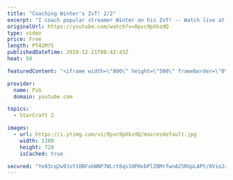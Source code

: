 ```yaml
---
title: "Coaching Winter's ZvT! 2/2"
excerpt: "I coach popular streamer Winter on his ZvT! -- Watch live at https://www.twitch.tv/x5_pig"
originalUrl: https://youtube.com/watch?v=0pvc9pXkzdQ
type: video
price: Free
length: PT42M7S
publishedDateTime: 2018-12-21T08:42:45Z
heat: 50

featuredContent: "<iframe width=\"800\" height=\"500\" frameborder=\"0\" src=\"https://www.youtube.com/embed/0pvc9pXkzdQ\" allow=\"accelerometer; autoplay; encrypted-media; gyroscope; picture-in-picture\" allowfullscreen></iframe>"

provider:
  name: PiG
  domain: youtube.com

topics:
  - StarCraft 2

images:
  - url: https://i.ytimg.com/vi/0pvc9pXkzdQ/maxresdefault.jpg
    width: 1280
    height: 720
    isCached: true

secured: "Ye83cq2w9JoY1OBFxkWNP7WLrt8qs1HPHxbPlZ8MrfwnA25RGpLAPt/9Vio2zq3yEN7YzF8rLJWo0hzrQDRRyNzDLUxPXI+v1PQQ0r8naoFKEJ+aqylvZ4mclZQSH8fxPiR7WsB/WqjEjQmAiMEiRewWA2c8lijy9uuYMmBhO/P4pFWugfFXGK4l9PR0iX11Wm8Ze7syUccQeYevnPJhkt2mhkiZA/+5wv6wzURtqJY9oPBV1+lhE3b39fX9dFiUX3c4J3qLyjfzF73E8RvZvHhXV83BB+AQ7rq7pyYkjc0XImpwQQU4xnuhGzC97kJzrkkd5U8dN4sAVjfdRw7H+LZwXXWSp3uXTubK1uJM9ARO4sfEtEmykcU9LSyfyVdaFXH53RNfxECJQdixJ7QQF85nwFa3abS7sSaEzjrZXx4=;M0VUSHWK0O1ZjlQjvmoJ8g=="
---
```


